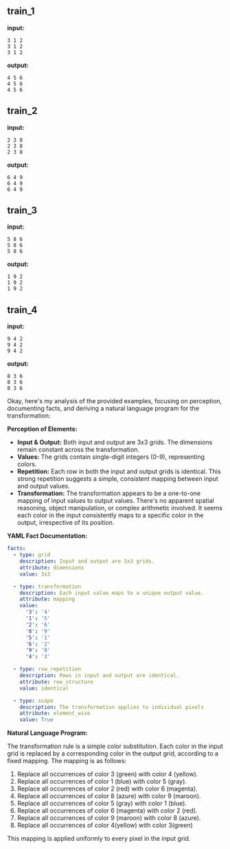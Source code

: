 
## train_1

**input:**
```
3 1 2
3 1 2
3 1 2
```


**output:**
```
4 5 6
4 5 6
4 5 6
```


## train_2

**input:**
```
2 3 8
2 3 8
2 3 8
```


**output:**
```
6 4 9
6 4 9
6 4 9
```


## train_3

**input:**
```
5 8 6
5 8 6
5 8 6
```


**output:**
```
1 9 2
1 9 2
1 9 2
```


## train_4

**input:**
```
9 4 2
9 4 2
9 4 2
```


**output:**
```
8 3 6
8 3 6
8 3 6
```

Okay, here's my analysis of the provided examples, focusing on perception, documenting facts, and deriving a natural language program for the transformation:

**Perception of Elements:**

*   **Input & Output:** Both input and output are 3x3 grids. The dimensions remain constant across the transformation.
*   **Values:** The grids contain single-digit integers (0-9), representing colors.
*   **Repetition:** Each row in both the input and output grids is identical. This strong repetition suggests a simple, consistent mapping between input and output values.
*   **Transformation:** The transformation appears to be a one-to-one mapping of input values to output values. There's no apparent spatial reasoning, object manipulation, or complex arithmetic involved.  It seems each color in the input consistently maps to a specific color in the output, irrespective of its position.

**YAML Fact Documentation:**


```yaml
facts:
  - type: grid
    description: Input and output are 3x3 grids.
    attribute: dimensions
    value: 3x3

  - type: transformation
    description: Each input value maps to a unique output value.
    attribute: mapping
    value:
      '3': '4'
      '1': '5'
      '2': '6'
      '8': '9'
      '5': '1'
      '6': '2'
      '9': '8'
      '4': '3'

  - type: row_repetition
    description: Rows in input and output are identical.
    attribute: row_structure
    value: identical

  - type: scope
    description: The transformation applies to individual pixels
    attribute: element_wise
    value: True

```


**Natural Language Program:**

The transformation rule is a simple color substitution.  Each color in the input grid is replaced by a corresponding color in the output grid, according to a fixed mapping. The mapping is as follows:

1.  Replace all occurrences of color 3 (green) with color 4 (yellow).
2.  Replace all occurrences of color 1 (blue) with color 5 (gray).
3.  Replace all occurrences of color 2 (red) with color 6 (magenta).
4.  Replace all occurrences of color 8 (azure) with color 9 (maroon).
5.  Replace all occurrences of color 5 (gray) with color 1 (blue).
6.  Replace all occurrences of color 6 (magenta) with color 2 (red).
7.  Replace all occurrences of color 9 (maroon) with color 8 (azure).
8. Replace all occurrences of color 4(yellow) with color 3(green)

This mapping is applied uniformly to every pixel in the input grid.

